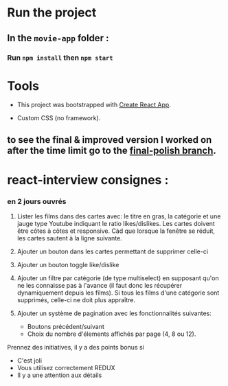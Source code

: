 # Run the project

## In the `movie-app` folder :

### Run `npm install` then `npm start`

# Tools

- This project was bootstrapped with [Create React App](https://github.com/facebook/create-react-app).

- Custom CSS (no framework).

## to see the final & improved version I worked on after the time limit go to the [final-polish branch](https://github.com/arieloO/react-interview/tree/final-polish).

# react-interview consignes :

### en 2 jours ouvrés

1. Lister les films dans des cartes avec: le titre en gras, la catégorie et une jauge type Youtube indiquant le ratio likes/dislikes. Les cartes doivent être côtes à côtes et responsive. Càd que lorsque la fenêtre se réduit, les cartes sautent à la ligne suivante.

2. Ajouter un bouton dans les cartes permettant de supprimer celle-ci

3. Ajouter un bouton toggle like/dislike

4. Ajouter un filtre par catégorie (de type multiselect) en supposant qu'on ne les connaisse pas à l'avance (il faut donc les récupérer dynamiquement depuis les films). Si tous les films d'une catégorie sont supprimés, celle-ci ne doit plus appraître.

5. Ajouter un système de pagination avec les fonctionnalités suivantes:
   - Boutons précédent/suivant
   - Choix du nombre d'élements affichés par page (4, 8 ou 12).

Prennez des initiatives, il y a des points bonus si

- C'est joli
- Vous utilisez correctement REDUX
- Il y a une attention aux détails
